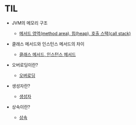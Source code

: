 # TIL

* JVM의 메모리 구조
  * [메서드 영역(method area), 힙(heap), 호출 스택(call stack)](../study/java/Ch06/JVM_Memory_Structure.md)

* 클래스 메서드와 인스턴스 메서드의 차이
  * [클래스 메서드, 인스턴스 메서드](../study/java/Ch06/ClassMethod_And_InstanceMethod.md)

* 오버로딩이란?
  * [오버로딩](../study/java/Ch06/Overloading.md)

* 생성자란?
  * [생성자](../study/java/Ch06/Constructor.md)

* 상속이란?
  * [상속](../study/java/Ch06/Inheritance.md)
